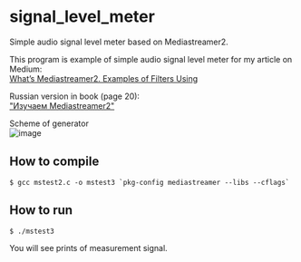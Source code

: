 # signal_level_meter
Simple audio signal level meter based on Mediastreamer2.

This program is example of simple audio signal level meter for my article on Medium:<br>
[What’s Mediastreamer2. Examples of Filters Using](https://medium.com/gitconnected/chapter-3-examples-of-using-filters-612f2121301)

Russian version in book (page 20):<br>["Изучаем Mediastreamer2"](https://drive.google.com/file/d/1OEY1VwcelQXMg3oF0HFuolZ11dlFv1lO/view?usp=sharing) 

Scheme of generator<br>
![image](https://user-images.githubusercontent.com/1526432/228359749-4c5e569d-d05f-45db-9dff-156661b5ab4b.png)

## How to compile

```
$ gcc mstest2.c -o mstest3 `pkg-config mediastreamer --libs --cflags`
```
## How to run

```
$ ./mstest3
```
You will see prints of measurement signal.
